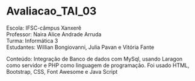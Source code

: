 # Avaliacao_TAI_03

Escola: IFSC-câmpus Xanxerê                                                                                                                            
Professor: Naira Alice Andrade Arruda                                                                                       
Turma: Informática 3                                                                                                       
Estudantes: Willian Bongiovanni, Julia Pavan e Vitória Fante                                                                                        

Conteúdo: Integração de Banco de dados com MySql, usando Laragon como servidor e PHP como linguagem de programação. Foi usado HTML, Bootstrap, CSS, Font Awesome e Java Script
